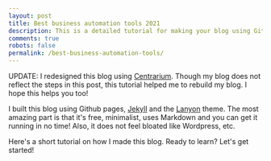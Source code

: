 ```yaml
---
layout: post
title: Best business automation tools 2021
description: This is a detailed tutorial for making your blog using Github pages. It covers every thing that you need to do - step by step!
comments: true
robots: false
permalink: /best-business-automation-tools/
---
```

UPDATE: I redesigned this blog using [Centrarium](https://github.com/bencentra/centrarium). Though my blog does not reflect the steps in this post, this tutorial helped me to rebuild my blog. I hope this helps you too!

I built this blog using Github pages, [Jekyll](http://jekyllrb.com) and the [Lanyon](http://lanyon.getpoole.com/) theme. The most amazing part is that it's free, minimalist, uses Markdown and you can get it running in no time! Also, it does not feel bloated like Wordpress, etc.

Here's a short tutorial on how I made this blog. Ready to learn? Let's get started!
